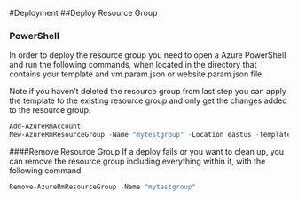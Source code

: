 #Deployment
##Deploy Resource Group


### PowerShell
In order to deploy the resource group you need to open a Azure PowerShell and run the following commands, when located in the directory that contains your template and vm.param.json or website.param.json file.

Note if you haven't deleted the resource group from last step you can apply the template to the existing resource group and only get the changes added to the resource group.
```powershell
Add-AzureRmAccount
New-AzureRmResourceGroup -Name "mytestgroup" -Location eastus -TemplateParameterFile .\vm.param.json -TemplateFile .\vm.json
```

####Remove Resource Group
If a deploy fails or you want to clean up, you can remove the resource group including everything within it, with the following command
```powershell
Remove-AzureRmResourceGroup -Name "mytestgroup"
```